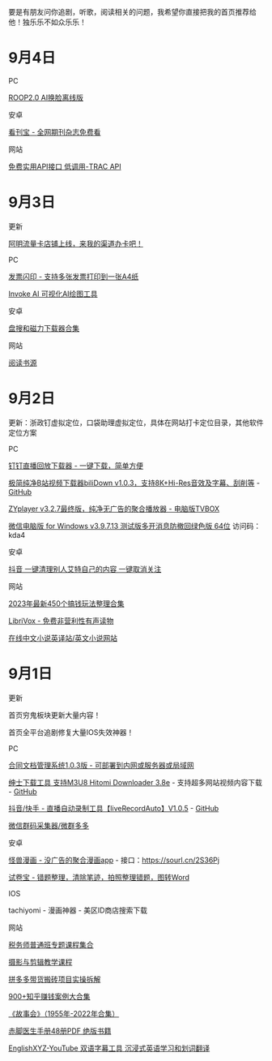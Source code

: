 要是有朋友问你追剧，听歌，阅读相关的问题，我希望你直接把我的首页推荐给他！独乐乐不如众乐乐！

# 9月4日

PC

[ROOP2.0  AI换脸离线版](https://pan.quark.cn/s/0411165f74e9#/list/share)

安卓

[看刊宝 - ](https://aming.lanzouj.com/iIibD17cq4wd)[全网期刊杂志免费看](https://aming.lanzouj.com/iIibD17cq4wd)

网站

[免费实用API接口 低调用-TRAC API](http://thapi.top/)

# 9月3日

更新

[阿明流量卡店铺上线，来我的渠道办卡吧！](https://haokawx.lot-ml.com/Product/Index/182665)

PC

[发票闪印 - 支持多张发票打印到一张A4纸](https://aming.lanzouj.com/iL8vX17a2k2d)

[Invoke AI 可视化AI绘图工具](https://aming.lanzouj.com/i2pjw17a2juf)

安卓

[盘搜和磁力下载器合集](https://678cnn.lanzoub.com/b01pdca1i)

网站

[阅读书源](https://legado.aoaostar.com/)

# 9月2日

更新：浙政钉虚拟定位，口袋助理虚拟定位，具体在网站打卡定位目录，其他软件定位方案

PC

[钉钉直播回放下载器 - 一键下载，简单方便](https://www.123pan.com/s/BXT9-IAYmH.html)

[极简纯净B站视频下载器biliDown v1.0.3，支持8K+Hi-Res音效及字幕、刮削等](https://aming.lanzouj.com/i9oOR176igod) - [GitHub](http://zhouql.vip/bilibili/pc/)

[ZYplayer v3.2.7最终版，纯净无广告的聚合播放器 - 电脑版TVBOX](https://aming.lanzouj.com/iyyDt176idmd)

[微信电脑版 for Windows v3.9.7.13 测试版多开消息防撤回绿色版 64位](https://cloud.189.cn/web/share?code=qYzqy23iIVry) 访问码：kda4

安卓

[抖音 一键清理别人艾特自己的内容 一键取消关注](https://aming.lanzouj.com/ixK7f176ii2d)

网站

[2023年最新450个搞钱玩法整理合集](https://www.aliyundrive.com/s/aZR3wcBmok4)

[LibriVox - 免费非营利性有声读物](https://librivox.org/)

[在线中文小说英译站/英文小说网站](https://www.wuxiaworld.com/)

# 9月1日

更新

首页穷鬼板块更新大量内容！

首页全平台追剧修复大量IOS失效神器！

PC

[合同文档管理系统1.0.3版 - 可部署到内网或服务器或局域网](https://aming.lanzouj.com/i7NGN171r74d)

[绅士下载工具 支持M3U8 Hitomi Downloader 3.8e](https://aming.lanzouj.com/iYsem171ra1i) - 支持超多网站视频内容下载 - [GitHub](https://github.com/KurtBestor/Hitomi-Downloader/wiki/Scripts-&-Plugins)

[抖音/快手 - 直播自动录制工具【liveRecordAuto】V1.0.5](https://aming.lanzouj.com/iKalc171r9ta) - [GitHub](https://github.com/OriX6/liveRecordAuto)

[微信群码采集器/微群多多](https://aming.lanzouj.com/i87pC171qeej)

安卓

[怪兽漫画 - 没广告的聚合漫画app](https://aming.lanzouj.com/ijvA5171q8qf) - 接口：https://sourl.cn/2S36Pj

[试卷宝 - 错题整理，清除笔迹，拍照整理错题，图转Word](https://aming.lanzouj.com/ieCd0171q95a)

IOS

tachiyomi - 漫画神器 - 美区ID商店搜索下载

网站

[税务师普通班专题课程集合](https://pan.quark.cn/s/804da1f591ee#/list/share)

[摄影与剪辑教学课程](https://pan.quark.cn/s/a3b96b145313#/list/share)

[拼多多带货搬砖项目实操拆解](https://www.toutiao.com/article/7273504678900482579/)

[900+知乎赚钱案例大合集](https://pan.quark.cn/s/2b7c86e829fe#/list/share)

[《故事会》（1955年-2022年合集）](https://pan.quark.cn/s/93814b0cfbda#/list/share)

[赤脚医生手册48册PDF 绝版书籍](https://www.aliyundrive.com/s/mi6CxkjJYj5)

[EnglishXYZ-YouTube 双语字幕工具 沉浸式英语学习和划词翻译](https://englishxyz.com/)